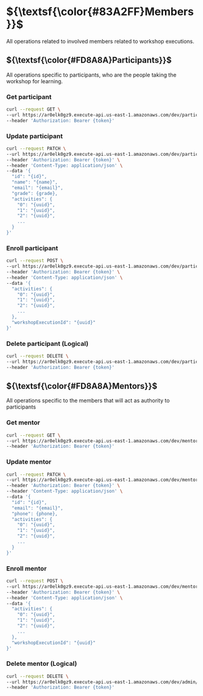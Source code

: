 # ${\textsf{\color{#83A2FF}Members}}$
All operations related to involved members related to workshop executions.

## ${\textsf{\color{#FD8A8A}Participants}}$
All operations specific to participants, who are the people taking the workshop for learning.

### Get participant
```bash
curl --request GET \
--url https://ar0elk0gz9.execute-api.us-east-1.amazonaws.com/dev/participants/{id} \
--header 'Authorization: Bearer {token}'
```

### Update participant
```bash
curl --request PATCH \
--url https://ar0elk0gz9.execute-api.us-east-1.amazonaws.com/dev/participants/ef7d63e2-a1c9-42c3-9b56-b6b539d76010 \
--header 'Authorization: Bearer {token}' \
--header 'Content-Type: application/json' \
--data '{
  "id": "{id}",
  "name": "{name}",
  "email": "{email}",
  "grade": {grade},
  "activities": {
    "0": "{uuid}",
    "1": "{uuid}",
    "2": "{uuid}",
    ...
  }
}'
```

### Enroll participant
```bash
curl --request POST \
--url https://ar0elk0gz9.execute-api.us-east-1.amazonaws.com/dev/participants/{id}/enrollment \
--header 'Authorization: Bearer {token}' \
--header 'Content-Type: application/json' \
--data '{
  "activities": {
    "0": "{uuid}",
    "1": "{uuid}",
    "2": "{uuid}",
    ...
  },
  "workshopExecutionId": "{uuid}"
}'
```

### Delete participant (Logical)
```bash
curl --request DELETE \
--url https://ar0elk0gz9.execute-api.us-east-1.amazonaws.com/dev/participants/{id} \
--header 'Authorization: Bearer {token}'
```

## ${\textsf{\color{#FD8A8A}Mentors}}$
All operations specific to the members that will act as authority to participants

### Get mentor
```bash
curl --request GET \
--url https://ar0elk0gz9.execute-api.us-east-1.amazonaws.com/dev/mentors/{id} \
--header 'Authorization: Bearer {token}'
```

### Update mentor
```bash
curl --request PATCH \
--url https://ar0elk0gz9.execute-api.us-east-1.amazonaws.com/dev/mentors/{id} \
--header 'Authorization: Bearer {token}' \
--header 'Content-Type: application/json' \
--data '{
  "id": "{id}",
  "email": "{email}",
  "phone": {phone},
  "activities": {
    "0": "{uuid}",
    "1": "{uuid}",
    "2": "{uuid}",
    ...
  }
}'
```

### Enroll mentor
```bash
curl --request POST \
--url https://ar0elk0gz9.execute-api.us-east-1.amazonaws.com/dev/mentors/{id}/enrollment \
--header 'Authorization: Bearer {token}' \
--header 'Content-Type: application/json' \
--data '{
  "activities": {
    "0": "{uuid}",
    "1": "{uuid}",
    "2": "{uuid}",
    ...
  },
  "workshopExecutionId": "{uuid}"
}'
```

### Delete mentor (Logical)
```bash
curl --request DELETE \
--url https://ar0elk0gz9.execute-api.us-east-1.amazonaws.com/dev/admin/mentors/{id}  \
--header 'Authorization: Bearer {token}'
```

